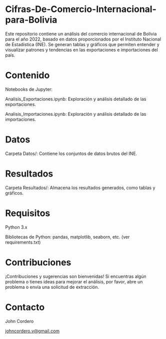 # Cifras-De-Comercio-Internacional-para-Bolivia
Este repositorio contiene un análisis del comercio internacional de Bolivia para el año 2022, basado en datos proporcionados por el Instituto Nacional de Estadística (INE). Se generan tablas y gráficos que permiten entender y visualizar patrones y tendencias en las exportaciones e importaciones del país.

# Contenido
Notebooks de Jupyter:

Analisis_Exportaciones.ipynb: Exploración y análisis detallado de las exportaciones.

Analisis_Importaciones.ipynb: Exploración y análisis detallado de las importaciones.

# Datos
Carpeta Datos/: Contiene los conjuntos de datos brutos del INE.

# Resultados
Carpeta Resultados/: Almacena los resultados generados, como tablas y gráficos.

# Requisitos
Python 3.x

Bibliotecas de Python: pandas, matplotlib, seaborn, etc. (ver requirements.txt)

# Contribuciones
¡Contribuciones y sugerencias son bienvenidas! Si encuentras algún problema o tienes ideas para mejorar el análisis, por favor, abre un problema o envía una solicitud de extracción.

# Contacto
John Cordero

johncordero.v@gmail.com
